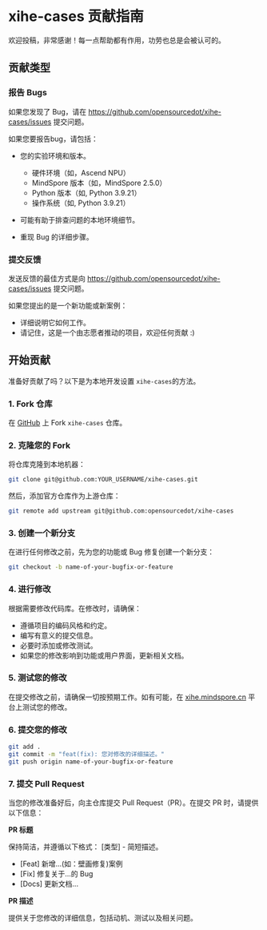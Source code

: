# xihe-cases 贡献指南

欢迎投稿，非常感谢！每一点帮助都有作用，功劳也总是会被认可的。

## 贡献类型

### 报告 Bugs
如果您发现了 Bug，请在 https://github.com/opensourcedot/xihe-cases/issues 提交问题。

如果您要报告bug，请包括：

* 您的实验环境和版本。

    - 硬件环境（如，Ascend NPU）
    - MindSpore 版本（如，MindSpore 2.5.0）
    - Python 版本（如, Python 3.9.21）
    - 操作系统（如, Python 3.9.21）

* 可能有助于排查问题的本地环境细节。
* 重现 Bug 的详细步骤。

### 提交反馈
发送反馈的最佳方式是向 https://github.com/opensourcedot/xihe-cases/issues 提交问题。

如果您提出的是一个新功能或新案例：

* 详细说明它如何工作。
* 请记住，这是一个由志愿者推动的项目，欢迎任何贡献 :)

## 开始贡献

准备好贡献了吗？以下是为本地开发设置 `xihe-cases`的方法。

### 1. Fork 仓库
在 [GitHub](https://github.com/opensourcedot/xihe-cases) 上 Fork `xihe-cases` 仓库。

### 2. 克隆您的 Fork
将仓库克隆到本地机器：
```bash
git clone git@github.com:YOUR_USERNAME/xihe-cases.git
```

然后，添加官方仓库作为上游仓库：
```bash
git remote add upstream git@github.com:opensourcedot/xihe-cases
```

### 3. 创建一个新分支
在进行任何修改之前，先为您的功能或 Bug 修复创建一个新分支：
```bash
git checkout -b name-of-your-bugfix-or-feature
```

### 4. 进行修改
根据需要修改代码库。在修改时，请确保：

* 遵循项目的编码风格和约定。
* 编写有意义的提交信息。
* 必要时添加或修改测试。
* 如果您的修改影响到功能或用户界面，更新相关文档。

### 5. 测试您的修改
在提交修改之前，请确保一切按预期工作。如有可能，在 [xihe.mindspore.cn](https://xihe.mindspore.cn) 平台上测试您的修改。

### 6. 提交您的修改
```bash
git add .
git commit -m "feat(fix): 您对修改的详细描述。"
git push origin name-of-your-bugfix-or-feature
```
### 7. 提交 Pull Request
当您的修改准备好后，向主仓库提交 Pull Request（PR）。在提交 PR 时，请提供以下信息：

**PR 标题**

保持简洁，并遵循以下格式： [类型] - 简短描述。

- [Feat] 新增...(如：壁画修复)案例
- [Fix] 修复关于...的 Bug
- [Docs] 更新文档...

**PR 描述**

提供关于您修改的详细信息，包括动机、测试以及相关问题。
